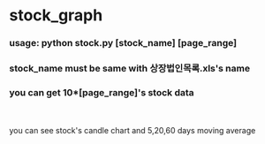 # stock_graph
### usage: python stock.py [stock_name] [page_range]

### stock_name must be same with 상장법인목록.xls's name

### you can get 10*[page_range]'s stock data
<br/><br/>
you can see stock's candle chart and 5,20,60 days moving average
